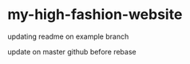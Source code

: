 # my-high-fashion-website

updating readme on example branch

update on master github before rebase
